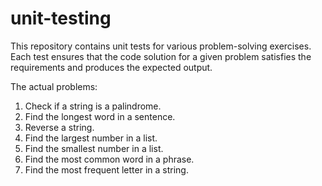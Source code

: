 # unit-testing
This repository contains unit tests for various problem-solving exercises. Each test ensures that the code solution for a given problem satisfies the requirements and produces the expected output.

The actual problems:
1. Check if a string is a palindrome.
2. Find the longest word in a sentence.
3. Reverse a string.
4. Find the largest number in a list.
5. Find the smallest number in a list.
6. Find the most common word in a phrase.
7. Find the most frequent letter in a string.
